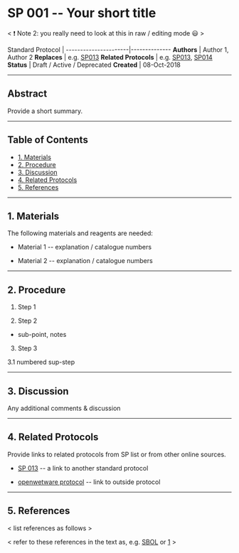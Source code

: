 SP 001 -- Your short title
===================================

< :exclamation: Note 2: you really need to look at this in raw / editing mode :smiley:  >

Standard Protocol     |
----------------------|--------------
**Authors**           | Author 1, Author 2
**Replaces**          | e.g. [SP013](sp013_oldprotocol.md)
**Related Protocols** | e.g. [SP013](sp013_oldprotocol.md), [SP014](sp014_newprotocol.md)
**Status**            | Draft / Active / Deprecated
**Created**           | 08-Oct-2018 <insert current date>

-----------
## Abstract

Provide a short summary.

---------------------
## Table of Contents

* [1. Materials](#materials)
* [2. Procedure](#procedure)
* [3. Discussion](#discussion)
* [4. Related Protocols](#related)
* [5. References](#references)


-----------------------------------------
## 1. Materials <a name="materials"></a>

The following materials and reagents are needed:

- Material 1 -- explanation / catalogue numbers

- Material 2 -- explanation / catalogue numbers


-----------------------------------------
## 2. Procedure <a name="procedure"></a>

1. Step 1

2. Step 2

  - sub-point, notes

3. Step 3

  3.1 numbered sup-step
  

-------------------------------------
## 3. Discussion <a name="notes"></a>

Any additional comments & discussion


----------------------------------------------
## 4. Related Protocols <a name="related"></a>

Provide links to related protocols from SP list or from other online sources.

- [SP 013](sp013_oldprotocol.md) -- a link to another standard protocol

- [openwetware protocol](http://openwetware.org/protocols/test) -- link to outside protocol


------------------------------------------
## 5. References <a name='references'></a>

< list references as follows >

[SBOL]: http://sbolstandard.org
[1]: https://www.python.org/dev/peps/pep-0001

< refer to these references in the text as, e.g. [SBOL] or [1] >
